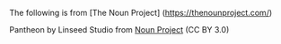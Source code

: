 The following is from [The Noun Project] (https://thenounproject.com/)

Pantheon by Linseed Studio from <a href="https://thenounproject.com/browse/icons/term/pantheon/" target="_blank" title="Pantheon Icons">Noun Project</a> (CC BY 3.0)
